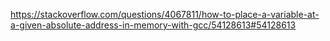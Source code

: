 https://stackoverflow.com/questions/4067811/how-to-place-a-variable-at-a-given-absolute-address-in-memory-with-gcc/54128613#54128613
